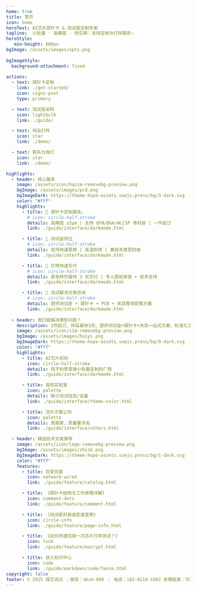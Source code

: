 ```yaml
---
home: true
title: 首页 
icon: home
heroText: AI芯片探针卡 & 测试座定制专家
tagline:  小批量 · 高精度 · 快交期｜支持定制与打样服务✨ 
heroStyle:
   min-height: 600px 
bgImage: /assets/images/xpts.png
 
bgImageStyle:
  background-attachment: fixed
  
actions:
  - text: 探针卡定制
    link: ./get-started/
    icon: signs-post
    type: primary

  - text: 测试座采购
    icon: lightbulb
    link: ./guide/

  - text: 样品打样
    icon: star
    link: ./demo/

  - text: 联系为我们
    icon: star
    link: ./demo/

highlights:
  - header: 核心服务
    image: /assets/icon/hqsim-removebg-preview.png 
    bgImage: /assets/images/pcd.png
    bgImageDark: https://theme-hope-assets.vuejs.press/bg/3-dark.svg  
    color: "#fff"
    highlights:
      - title: 🧩 探针卡定制服务。  
        # icon: circle-half-stroke
        details: 高精度 ±5μm | 支持 QFN/BGA/WLCSP 等封装 | 一件起订
        link: ./guide/interface/darkmode.html 

      - title: 🧪 测试座供应 
        # icon: circle-half-stroke
        details: 支持快速更换 | 高温耐用 | 兼容多类型封装
        link: ./guide/interface/darkmode.html 

      - title: 🚀 打样快速交付
        # icon: circle-half-stroke
        details: 紧急样件最快 3 天交付 | 专人图纸审查 + 技术支持
        link: ./guide/interface/darkmode.html 

      - title: 🧠 测试解决方案咨询
        # icon: circle-half-stroke
        details: 提供测试座 + 探针卡 + PCB + 夹具整体配套方案
        link: ./guide/interface/darkmode.html
 
  - header: 我们能解决哪些问题？
    description: 1件起订、样品最快3天、提供测试座+探针卡+夹具一站式方案、标准化工艺 + 技术支持全流程
    image: /assets/icon/sim-removebg-preview.png
    bgImage: /assets/images/huiyi.png
    bgImageDark: https://theme-hope-assets.vuejs.press/bg/9-dark.svg
    color: "#fff"
    highlights:
      - title: AI芯片初创
        icon: circle-half-stroke
        details: 找不到愿意接小批量定制的厂商
        link: ./guide/interface/darkmode.html

      - title: 高校实验室
        icon: palette
        details: 缺少测试经验/设备
        link: ./guide/interface/theme-color.html

      - title: 流片方案公司
        icon: palette
        details: 周期紧、质量要求高
        link: ./guide/interface/others.html

  - header: 精选技术文章推荐
    image: /assets/icon/logo-removebg-preview.png
    bgImage: /assets/images/zhisk.png
    bgImageDark: https://theme-hope-assets.vuejs.press/bg/1-dark.svg
    color: "#fff"
    features:
      - title: 目录页面
        icon: network-wired 
        link: ./guide/feature/catalog.html

      - title: 《探针卡结构与工作原理详解》
        icon: comment-dots 
        link: ./guide/feature/comment.html

      - title: 《测试座封装选型速查表》
        icon: circle-info 
        link: ./guide/feature/page-info.html

      - title: 《如何快速完成一次芯片打样测试？》
        icon: lock 
        link: ./guide/feature/encrypt.html

      - title: 进入知识中心
        icon: code 
        link: ./guide/markdown/code/fence.html 
copyright: false
footer: © 2025 探芯测试 ｜微信：abcm-888 ｜ 电话：182-0118-1983 友情链接：华芯会｜芯片之家｜上芯网 | Copyright © 2019-present HQSIM
---
```

<!-- 
  
## 产品及服务

### 探针卡

- 我们能为客户提供高性能的测试探针卡产品，如存储芯片测试、
- 高频产品测试、逻辑类芯片的测试，帮助客户提升测试良品率和确保产品的测试精度，
- 有效降低整体测试成本。
  
### 探针台

- 我们的探针台产品多次引领行业创新，多款产品的测试性能始终保持国际领先地位。
- 探针台具有高度自动化的特点，可有效地解决多种温度、小尺寸和无人值守等极端环境中的测试问题，
- 并可以在各种复杂环境中获得高可靠性和最佳精度的测试数据。

### 工程探针

- 我们提供多种工程探针，能够满足不同类型的测试需求。射频、混合信号和直流探针
- 可应对各种复杂探测环境的极端挑战，且具有高度耐用性，超越客户期望。

### ATE板

- 我们能够为半导体⾃动测试设备（ATE）和实验室板客户（包括许多500强企业）提供定制化的⾼性能测试接⼝硬件。
- 拥有完整的交钥匙ATE硬件解决方案：既支持通用型晶圆和封装测试应用PCB的设计、制造和组装，也可以提供定制服务。 -->
  